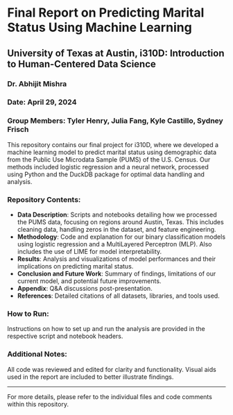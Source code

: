 # Final Report on Predicting Marital Status Using Machine Learning

## University of Texas at Austin, i310D: Introduction to Human-Centered Data Science
### Dr. Abhijit Mishra
### Date: April 29, 2024
### Group Members: Tyler Henry, Julia Fang, Kyle Castillo, Sydney Frisch

This repository contains our final project for i310D, where we developed a machine learning model to predict marital status using demographic data from the Public Use Microdata Sample (PUMS) of the U.S. Census. Our methods included logistic regression and a neural network, processed using Python and the DuckDB package for optimal data handling and analysis.

### Repository Contents:
- **Data Description**: Scripts and notebooks detailing how we processed the PUMS data, focusing on regions around Austin, Texas. This includes cleaning data, handling zeros in the dataset, and feature engineering.
- **Methodology**: Code and explanation for our binary classification models using logistic regression and a MultiLayered Perceptron (MLP). Also includes the use of LIME for model interpretability.
- **Results**: Analysis and visualizations of model performances and their implications on predicting marital status.
- **Conclusion and Future Work**: Summary of findings, limitations of our current model, and potential future improvements.
- **Appendix**: Q&A discussions post-presentation.
- **References**: Detailed citations of all datasets, libraries, and tools used.

### How to Run:
Instructions on how to set up and run the analysis are provided in the respective script and notebook headers.

### Additional Notes:
All code was reviewed and edited for clarity and functionality. Visual aids used in the report are included to better illustrate findings.

---

For more details, please refer to the individual files and code comments within this repository.
